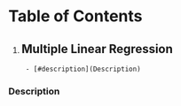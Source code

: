 # Table of Contents
1. ## Multiple Linear Regression
        - [#description](Description)













### Description
